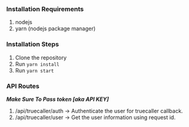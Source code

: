 ### Installation Requirements

1. nodejs
2. yarn (nodejs package manager)

### Installation Steps

1. Clone the repository
2. Run `yarn install`
3. Run `yarn start`

### API Routes

**_Make Sure To Pass token [aka API KEY]_**

1. /api/truecaller/auth -> Authenticate the user for truecaller callback.
2. /api/truecaller/user -> Get the user information using request id.
